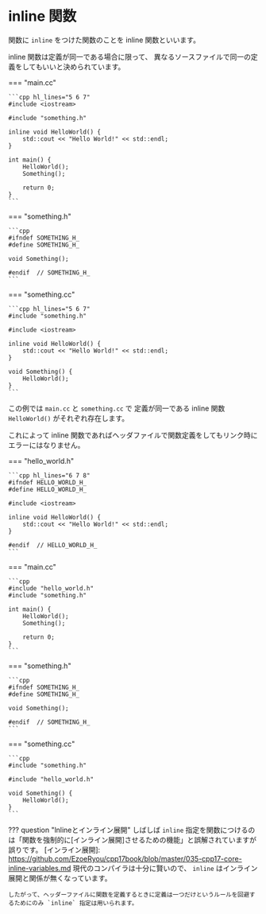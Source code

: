 # inline 関数

関数に `inline` をつけた関数のことを inline 関数といいます。

inline 関数は定義が同一である場合に限って、
異なるソースファイルで同一の定義をしてもいいと決められています。

=== "main.cc"

    ```cpp hl_lines="5 6 7"
    #include <iostream>

    #include "something.h"

    inline void HelloWorld() {
        std::cout << "Hello World!" << std::endl;
    }

    int main() {
        HelloWorld();
        Something();

        return 0;
    }
    ```

=== "something.h"

    ```cpp
    #ifndef SOMETHING_H_
    #define SOMETHING_H_

    void Something();

    #endif  // SOMETHING_H_
    ```

=== "something.cc"

    ```cpp hl_lines="5 6 7"
    #include "something.h"

    #include <iostream>

    inline void HelloWorld() {
        std::cout << "Hello World!" << std::endl;
    }

    void Something() {
        HelloWorld();
    }
    ```

この例では `main.cc` と `something.cc` で
定義が同一である inline 関数 `HelloWorld()` がそれぞれ存在します。

これによって inline 関数であればヘッダファイルで関数定義をしてもリンク時にエラーにはなりません。

=== "hello_world.h"

    ```cpp hl_lines="6 7 8"
    #ifndef HELLO_WORLD_H_
    #define HELLO_WORLD_H_

    #include <iostream>

    inline void HelloWorld() {
        std::cout << "Hello World!" << std::endl;
    }

    #endif  // HELLO_WORLD_H_
    ```

=== "main.cc"

    ```cpp
    #include "hello_world.h"
    #include "something.h"

    int main() {
        HelloWorld();
        Something();

        return 0;
    }
    ```

=== "something.h"

    ```cpp
    #ifndef SOMETHING_H_
    #define SOMETHING_H_

    void Something();

    #endif  // SOMETHING_H_
    ```

=== "something.cc"

    ```cpp
    #include "something.h"

    #include "hello_world.h"

    void Something() {
        HelloWorld();
    }
    ```

??? question "lnlineとインライン展開"
    しばしば `inline` 指定を関数につけるのは「関数を強制的に[インライン展開]させるための機能」と誤解されていますが誤りです。
    [インライン展開]: https://github.com/EzoeRyou/cpp17book/blob/master/035-cpp17-core-inline-variables.md
    現代のコンパイラは十分に賢いので、 `inline` はインライン展開と関係が無くなっています。
    
    したがって、ヘッダーファイルに関数を定義するときに定義は一つだけというルールを回避するためにのみ `inline` 指定は用いられます。
    
